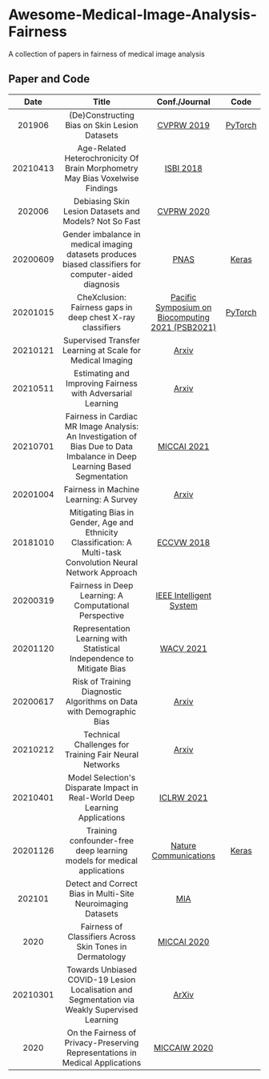 # Awesome-Medical-Image-Analysis-Fairness
A collection of papers in fairness of medical image analysis

## Paper and Code
|   Date   |                                                           Title                                                           |                                    Conf./Journal                                    |                                    Code                                    |
|:--------:|:-------------------------------------------------------------------------------------------------------------------------:|:-----------------------------------------------------------------------------------:|:--------------------------------------------------------------------------:|
|  201906  |                                       (De)Constructing Bias on Skin Lesion Datasets                                       |             [CVPRW 2019](https://ieeexplore.ieee.org/document/9025695/)             | [PyTorch](https://github.com/alceubissoto/deconstructing-bias-skin-lesion) |
| 20210413 |                       Age-Related Heterochronicity Of Brain Morphometry May Bias Voxelwise Findings                       |              [ISBI 2018](https://ieeexplore.ieee.org/document/9433909/)             |                                                                            |
|  202006  |                                   Debiasing Skin Lesion Datasets and Models? Not So Fast                                  |             [CVPRW 2020](https://ieeexplore.ieee.org/document/9150714/)             |                                                                            |
| 20200609 |           Gender imbalance in medical imaging datasets produces biased classifiers for computer-aided diagnosis           |            [PNAS](http://www.pnas.org/lookup/doi/10.1073/pnas.1919012117)           |           [Keras](https://github.com/N-Nieto/GenderBias_CheXNet)           |
| 20201015 |                                 CheXclusion: Fairness gaps in deep chest X-ray classifiers                                | [Pacific Symposium on Biocomputing 2021 (PSB2021)](http://arxiv.org/abs/2003.00827) |            [PyTorch](https://github.com/LalehSeyyed/CheXclusion)           |
| 20210121 |                                 Supervised Transfer Learning at Scale for Medical Imaging                                 |                       [Arxiv](http://arxiv.org/abs/2101.05913)                      |                                                                            |
| 20210511 |                                Estimating and Improving Fairness with Adversarial Learning                                |                       [Arxiv](http://arxiv.org/abs/2103.04243)                      |                                                                            |
| 20210701 | Fairness in Cardiac MR Image Analysis: An Investigation of Bias Due to Data Imbalance in Deep Learning Based Segmentation |                    [MICCAI 2021](http://arxiv.org/abs/2106.12387)                   |                                                                            |
| 20201004 |                                           Fairness in Machine Learning: A Survey                                          |                       [Arxiv](http://arxiv.org/abs/2010.04053)                      |                                                                            |
| 20181010 |       Mitigating Bias in Gender, Age and Ethnicity Classification: A Multi-task Convolution Neural Network Approach       |         [ECCVW 2018](http://link.springer.com/10.1007/978-3-030-11009-3_35)         |                                                                            |
| 20200319 |                                   Fairness in Deep Learning: A Computational Perspective                                  |       [IEEE Intelligent System](https://ieeexplore.ieee.org/document/9113719/)      |                                                                            |
| 20201120 |                           Representation Learning with Statistical Independence to Mitigate Bias                          |                     [WACV 2021](http://arxiv.org/abs/1910.03676)                    |                                                                            |
| 20200617 |                            Risk of Training Diagnostic Algorithms on Data with Demographic Bias                           |                       [Arxiv](http://arxiv.org/abs/2005.10050)                      |                                                                            |
| 20210212 |                                   Technical Challenges for Training Fair Neural Networks                                  |                       [Arxiv](http://arxiv.org/abs/2102.06764)                      |                                                                            |
| 20210401 |                        Model Selection's Disparate Impact in Real-World Deep Learning Applications                        |                    [ICLRW 2021](http://arxiv.org/abs/2104.00606)                    |                                                                            |
| 20201126 |                           Training confounder-free deep learning models for medical applications                          |      [Nature Communications](http://www.nature.com/articles/s41467-020-19784-9)     |                [Keras](https://github.com/QingyuZhao/BR-Net)               |
|  202101  |                                Detect and Correct Bias in Multi-Site Neuroimaging Datasets                                |                        [MIA](http://arxiv.org/abs/2002.05049)                       |                                                                            |
|   2020   |                                  Fairness of Classifiers Across Skin Tones in Dermatology                                 |        [MICCAI 2020](https://link.springer.com/10.1007/978-3-030-59725-2_31)        |                                                                            |
| 20210301 |               Towards Unbiased COVID-19 Lesion Localisation and Segmentation via Weakly Supervised Learning               |                       [ArXiv](http://arxiv.org/abs/2103.00780)                      |                                                                            |
|   2020   |                       On the Fairness of Privacy-Preserving Representations in Medical Applications                       |        [MICCAIW 2020](https://link.springer.com/10.1007/978-3-030-60548-3_14)       |                                                                            |             |                                                                            |
